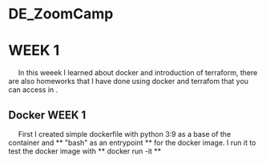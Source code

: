 # DE_ZoomCamp

# WEEK 1

&nbsp;&nbsp;&nbsp;&nbsp; In this weeek I learned about docker and introduction of terraform, there are also homeworks that I have done using docker and terrafom that you can access in []().

## Docker WEEK 1

&nbsp;&nbsp;&nbsp;&nbsp; First I created simple dockerfile with python 3:9 as a base of the container and ** "bash" as an entrypoint ** for the docker image. I run it to test the docker image with ** docker run -it <docker image name>**